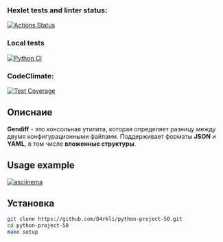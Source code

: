 ### Hexlet tests and linter status:
[![Actions Status](https://github.com/D4rkli/python-project-50/actions/workflows/hexlet-check.yml/badge.svg)](https://github.com/D4rkli/python-project-50/actions)

### Local tests
[![Python CI](https://github.com/D4rkli/python-project-50/actions/workflows/main.yml/badge.svg)](https://github.com/D4rkli/python-project-50/actions/workflows/main.yml)

### CodeClimate:

[![Test Coverage](https://api.codeclimate.com/v1/badges/08e86bdf9665f47b8a87/test_coverage)](https://codeclimate.com/github/D4rkli/python-project-50/test_coverage)

## Описнаие

**Gendiff** - это консольная утилита, которая определяет разницу между двумя конфигурационными файлами.
Поддерживает форматы **JSON** и **YAML**, в том числе **вложенные структуры**.

## Usage example
[![asciinema](https://asciinema.org/a/26BCDvX3tdp5uHoZazlEukeEy.svg)](https://asciinema.org/a/26BCDvX3tdp5uHoZazlEukeEy)

## Установка

```bash
git clone https://github.com/D4rkli/python-project-50.git
cd python-project-50
make setup
